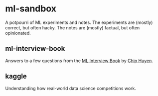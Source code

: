 # ml-sandbox
A potpourri of ML experiments and notes. The experiments are (mostly) correct, but often hacky. The notes are (mostly) factual, but often opinionated.

## ml-interview-book
Answers to a few questions from the [ML Interview Book](https://huyenchip.com/ml-interviews-book/) by [Chip Huyen](https://huyenchip.com).

## kaggle
Understanding how real-world data science competitions work.

